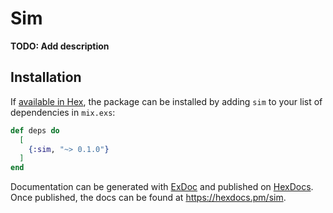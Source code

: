 # Sim

**TODO: Add description**

## Installation

If [available in Hex](https://hex.pm/docs/publish), the package can be installed
by adding `sim` to your list of dependencies in `mix.exs`:

```elixir
def deps do
  [
    {:sim, "~> 0.1.0"}
  ]
end
```

Documentation can be generated with [ExDoc](https://github.com/elixir-lang/ex_doc)
and published on [HexDocs](https://hexdocs.pm). Once published, the docs can
be found at <https://hexdocs.pm/sim>.

